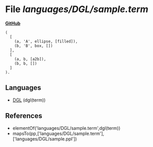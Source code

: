 # File _languages/DGL/sample.term_
**[GitHub](https://github.com/softlang/yas/blob/master/languages/DGL/sample.term)**
```
(
  [
    (a, 'A', ellipse, [filled]),
    (b, 'B', box, [])
  ],
  [
    (a, b, [a2b]),
    (b, b, [])
  ] 
).
```

## Languages
* [DGL](../languages/DGL.md) (dgl(term))

## References
* elementOf('languages/DGL/sample.term',dgl(term))
* mapsTo(pp,['languages/DGL/sample.term'],['languages/DGL/sample.ppl'])
